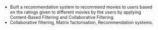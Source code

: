 - Built a recommendation system to recommend movies to users based on the ratings given to different movies by the users by applying Content-Based Filtering and Collaborative Filtering.
- Collaborative filtering, Matrix factorisation, Recommendation systems.
